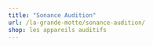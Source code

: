 ```yaml
---
title: "Sonance Audition"
url: /la-grande-motte/sonance-audition/
shop: les appareils auditifs
---
```

